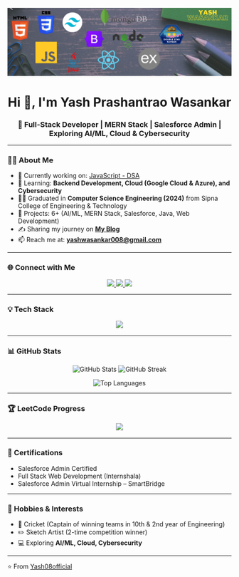 ![logo](https://github.com/Yash08official/Yash08official/blob/main/Yash.png)

<h1 align="center">Hi 👋, I'm Yash Prashantrao Wasankar</h1>
<h3 align="center">🚀 Full-Stack Developer | MERN Stack | Salesforce Admin | Exploring AI/ML, Cloud & Cybersecurity</h3>

---

### 👨‍💻 About Me
- 🔭 Currently working on: [JavaScript - DSA](https://github.com/Yash08official/JavaScript-part-2_DSA)  
- 🌱 Learning: **Backend Development, Cloud (Google Cloud & Azure), and Cybersecurity**  
- 👨‍🎓 Graduated in **Computer Science Engineering (2024)** from Sipna College of Engineering & Technology  
- 📌 Projects: 6+ (AI/ML, MERN Stack, Salesforce, Java, Web Development)  
- ✍️ Sharing my journey on **[My Blog](#)**  
- 📫 Reach me at: **yashwasankar008@gmail.com**  

---

### 🌐 Connect with Me
<p align="center">
  <a href="https://www.linkedin.com/in/yash-wasankar-842886219/" target="_blank">
    <img src="https://img.shields.io/badge/LinkedIn-0A66C2?style=for-the-badge&logo=linkedin&logoColor=white"/>
  </a>
  <a href="mailto:yashwasankar008@gmail.com">
    <img src="https://img.shields.io/badge/Email-D14836?style=for-the-badge&logo=gmail&logoColor=white"/>
  </a>
  <a href="https://github.com/Yash08official" target="_blank">
    <img src="https://img.shields.io/badge/GitHub-000?style=for-the-badge&logo=github&logoColor=white"/>
  </a>
</p>

---

### 💡 Tech Stack
<p align="center">
  <img src="https://skillicons.dev/icons?i=html,css,js,react,nodejs,express,mongodb,tailwind,java,c,git,postman" />
</p>

---

### 📊 GitHub Stats
<p align="center">
  <img src="https://github-readme-stats.vercel.app/api?username=Yash08official&show_icons=true&theme=tokyonight" alt="GitHub Stats" height="160"/>
  <img src="https://github-readme-streak-stats.herokuapp.com?user=Yash08official&theme=tokyonight" alt="GitHub Streak" height="160"/>
</p>
<p align="center">
  <img src="https://github-readme-stats.vercel.app/api/top-langs/?username=Yash08official&layout=compact&theme=tokyonight" alt="Top Languages" height="160"/>
</p>

---

### 🏆 LeetCode Progress
<p align="center">
  <a href="https://leetcode.com/u/yashwasankar008/" target="_blank">
    <img src="https://leetcard.jacoblin.cool/yashwasankar008?theme=dark&font=Nunito&ext=heatmap" />
  </a>
</p>

---

### 📝 Certifications
- Salesforce Admin Certified  
- Full Stack Web Development (Internshala)  
- Salesforce Admin Virtual Internship – SmartBridge  

---

### 🎨 Hobbies & Interests
- 🏏 Cricket (Captain of winning teams in 10th & 2nd year of Engineering)  
- ✏️ Sketch Artist (2-time competition winner)  
- 💻 Exploring **AI/ML, Cloud, Cybersecurity**  

---

⭐️ From [Yash08official](https://github.com/Yash08official)
